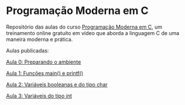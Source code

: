 Programação Moderna em C
==========================

Repositório das aulas do curso [Programação Moderna em C](https://www.youtube.com/playlist?list=PLIfZMtpPYFP5qaS2RFQxcNVkmJLGQwyKE), um treinamento online gratuito em vídeo que aborda a linguagem C de uma maneira moderna e prática.

Aulas publicadas:

[Aula 0: Preparando o ambiente](https://www.youtube.com/watch?v=oZeezrNHxVo)

[Aula 1: Funções main() e printf()](https://www.youtube.com/watch?v=8Qm5K0GTD3s)

[Aula 2: Variáveis booleanas e do tipo char](https://www.youtube.com/watch?v=UF9YDhM_aq4)

[Aula 3: Variáveis do tipo int](https://www.youtube.com/watch?v=GJoGD0HM6mE)
